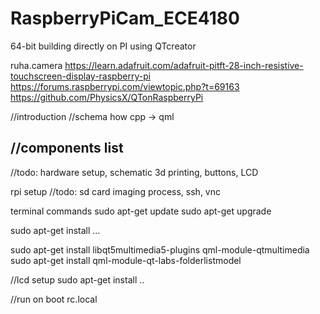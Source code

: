 # RaspberryPiCam_ECE4180
64-bit building directly on PI using QTcreator


ruha.camera
https://learn.adafruit.com/adafruit-pitft-28-inch-resistive-touchscreen-display-raspberry-pi
https://forums.raspberrypi.com/viewtopic.php?t=69163
https://github.com/PhysicsX/QTonRaspberryPi

//introduction
//schema how cpp -> qml

//components list
---

//todo: hardware setup, schematic
3d printing, buttons, LCD

rpi setup
//todo: sd card imaging process, ssh, vnc

terminal commands
sudo apt-get update
sudo apt-get upgrade

sudo apt-get install ...

sudo apt-get install libqt5multimedia5-plugins qml-module-qtmultimedia
sudo apt-get install qml-module-qt-labs-folderlistmodel

//lcd setup
sudo apt-get install <LCD>..

//run on boot rc.local
